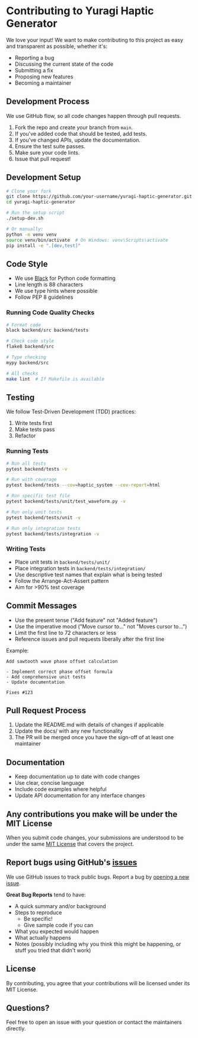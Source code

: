 # Contributing to Yuragi Haptic Generator

We love your input! We want to make contributing to this project as easy and transparent as possible, whether it's:

- Reporting a bug
- Discussing the current state of the code
- Submitting a fix
- Proposing new features
- Becoming a maintainer

## Development Process

We use GitHub flow, so all code changes happen through pull requests.

1. Fork the repo and create your branch from `main`.
2. If you've added code that should be tested, add tests.
3. If you've changed APIs, update the documentation.
4. Ensure the test suite passes.
5. Make sure your code lints.
6. Issue that pull request!

## Development Setup

```bash
# Clone your fork
git clone https://github.com/your-username/yuragi-haptic-generator.git
cd yuragi-haptic-generator

# Run the setup script
./setup-dev.sh

# Or manually:
python -m venv venv
source venv/bin/activate  # On Windows: venv\Scripts\activate
pip install -e ".[dev,test]"
```

## Code Style

- We use [Black](https://github.com/psf/black) for Python code formatting
- Line length is 88 characters
- We use type hints where possible
- Follow PEP 8 guidelines

### Running Code Quality Checks

```bash
# Format code
black backend/src backend/tests

# Check code style
flake8 backend/src

# Type checking
mypy backend/src

# All checks
make lint  # If Makefile is available
```

## Testing

We follow Test-Driven Development (TDD) practices:

1. Write tests first
2. Make tests pass
3. Refactor

### Running Tests

```bash
# Run all tests
pytest backend/tests -v

# Run with coverage
pytest backend/tests --cov=haptic_system --cov-report=html

# Run specific test file
pytest backend/tests/unit/test_waveform.py -v

# Run only unit tests
pytest backend/tests/unit -v

# Run only integration tests
pytest backend/tests/integration -v
```

### Writing Tests

- Place unit tests in `backend/tests/unit/`
- Place integration tests in `backend/tests/integration/`
- Use descriptive test names that explain what is being tested
- Follow the Arrange-Act-Assert pattern
- Aim for >90% test coverage

## Commit Messages

- Use the present tense ("Add feature" not "Added feature")
- Use the imperative mood ("Move cursor to..." not "Moves cursor to...")
- Limit the first line to 72 characters or less
- Reference issues and pull requests liberally after the first line

Example:
```
Add sawtooth wave phase offset calculation

- Implement correct phase offset formula
- Add comprehensive unit tests
- Update documentation

Fixes #123
```

## Pull Request Process

1. Update the README.md with details of changes if applicable
2. Update the docs/ with any new functionality
3. The PR will be merged once you have the sign-off of at least one maintainer

## Documentation

- Keep documentation up to date with code changes
- Use clear, concise language
- Include code examples where helpful
- Update API documentation for any interface changes

## Any contributions you make will be under the MIT License

When you submit code changes, your submissions are understood to be under the same [MIT License](LICENSE) that covers the project.

## Report bugs using GitHub's [issues](https://github.com/your-org/yuragi-haptic-generator/issues)

We use GitHub issues to track public bugs. Report a bug by [opening a new issue](https://github.com/your-org/yuragi-haptic-generator/issues/new).

**Great Bug Reports** tend to have:

- A quick summary and/or background
- Steps to reproduce
  - Be specific!
  - Give sample code if you can
- What you expected would happen
- What actually happens
- Notes (possibly including why you think this might be happening, or stuff you tried that didn't work)

## License

By contributing, you agree that your contributions will be licensed under its MIT License.

## Questions?

Feel free to open an issue with your question or contact the maintainers directly.